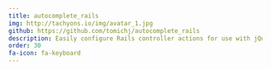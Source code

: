 ```yaml
---
title: autocomplete_rails
img: http://tachyons.io/img/avatar_1.jpg
github: https://github.com/tomichj/autocomplete_rails
description: Easily configure Rails controller actions for use with jQuery UI's Autocomplete widget
order: 30
fa-icon: fa-keyboard
---
```


